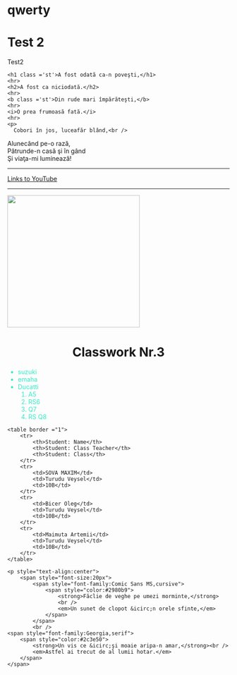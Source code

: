 <html lang="en">
<head>
    <meta charset="UTF-8">
    <meta name="viewport" content="width=device-width, initial-scale=1.0">
    <title>BTest 1</title>
    <style>
        tr {
            color:#71eb34;
            text-align:center;
            font-size:'14px';
        }
        .st{
            color:#34ebc6;
            text-align:center;
            font-size:'16px';
        }
        .ft{
            color:#34ebc6;
            font-size:'18px';
        }
    </style>
</head>
<body>
    <h1>qwerty</h1>
    <h1>Test 2</h1>
    <p>Test2</p>

    <h1 class ='st'>A fost odată ca-n poveşti,</h1>
    <hr>
    <h2>A fost ca niciodată.</h2>
    <hr>
    <b class ='st'>Din rude mari împărăteşti,</b>
    <hr>
    <i>O prea frumoasă fată.</i>
    <hr>
    <p>
      Cobori în jos, luceafăr blând,<br />
  Alunecând pe-o rază,<br />
  Pătrunde-n casă şi în gând<br />
  Şi viaţa-mi luminează!<br />
    </p>
    <hr>
    <a href = "https://www.youtube.com"> Links to YouTube </a>
    <hr>
<img src = "https://www.google.com/imgres?imgurl=https%3A%2F%2Fseekscandinavia.com%2Fwp-content%2Fuploads%2F2022%2F04%2Fdanish-frogmen-helmet-1.jpg&tbnid=UsJxV3uuTscX_M&vet=12ahUKEwjZvtGlt5aCAxVBnP0HHYiEDIcQMygAegQIARA_..i&imgrefurl=https%3A%2F%2Fseekscandinavia.com%2Fdanish-frogmen-helmet-net%2F&docid=k66l9OO2rE94oM&w=794&h=530&q=dansih%20frogmen&hl=ro&client=opera-gx&ved=2ahUKEwjZvtGlt5aCAxVBnP0HHYiEDIcQMygAegQIARA_" width = "300px">
    <br>
    <h1 style="text-align:center"><b>Classwork Nr.3</b></h1>
    <ul>
        <li class ='ft' >suzuki</li>
        <li class ='ft'>emaha</li>
        <li class ='ft'>Ducatti
            <ol>
                <li>A5</li>
                <li>RS6</li>
                <li>Q7</li>
                <li>RS Q8</li>
            </ol>
        </li>
    </ul>

    <table border ="1">
        <tr>
            <th>Student: Name</th>
            <th>Student: Class Teacher</th>
            <th>Student: Class</th>
        </tr>
        <tr>
            <td>SOVA MAXIM</td>
            <td>Turudu Veysel</td>
            <td>10B</td>
        </tr>
        <tr>
            <td>Bicer Oleg</td>
            <td>Turudu Veysel</td>
            <td>10B</td> 
        </tr>
        <tr>
            <td>Maimuta Artemii</td>
            <td>Turudu Veysel</td>
            <td>10B</td>
        </tr>
    </table>

    <p style="text-align:center">
        <span style="font-size:20px">
            <span style="font-family:Comic Sans MS,cursive">
                <span style="color:#2980b9">
                    <strong>Făclie de veghe pe umezi morminte,</strong>
                    <br />
                    <em>Un sunet de clopot &icirc;n orele sfinte,</em>
                </span>
            </span>
            <br />
    <span style="font-family:Georgia,serif">
        <span style="color:#2c3e50">
            <strong>Un vis ce &icirc;şi moaie aripa-n amar,</strong><br />
            <em>Astfel ai trecut de al lumii hotar.</em>
        </span>
    </span>
</span>
</p>

    
</body>
</html>
